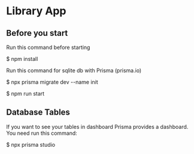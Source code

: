 # Library App

## Before you start

Run this command before starting

$ npm install

Run this command for sqlite db with Prisma (prisma.io)

$ npx prisma migrate dev --name init

$ npm run start

## Database Tables

If you want to see your tables in dashboard Prisma provides a dashboard. You need run this command:

$ npx prisma studio